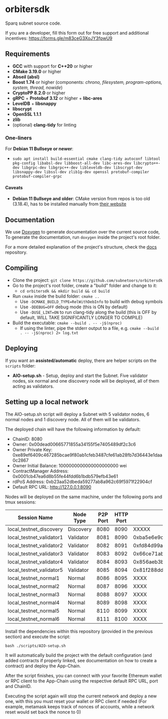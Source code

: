 # orbitersdk

Sparq subnet source code.

If you are a developer, fill this form out for free support and additional incentives: https://forms.gle/m83ceG3XoJY3fpwU9

## Requirements
* **GCC** with support for **C++20** or higher
* **CMake 3.19.0** or higher
* **Abseil (absl)**
* **Boost 1.74** or higher (components: *chrono, filesystem, program-options, system, thread, nowide*)
* **CryptoPP 8.2.0** or higher
* **gRPC** + **Protobuf 3.12** or higher + **libc-ares**
* **LevelDB** + **libsnappy**
* **libscrypt**
* **OpenSSL 1.1.1**
* **zlib**
* (optional) **clang-tidy** for linting

### One-liners

For **Debian 11 Bullseye or newer**:
* `sudo apt install build-essential cmake clang-tidy autoconf libtool pkg-config libabsl-dev libboost-all-dev libc-ares-dev libcrypto++-dev libgrpc-dev libgrpc++-dev libleveldb-dev libscrypt-dev libsnappy-dev libssl-dev zlib1g-dev openssl protobuf-compiler protobuf-compiler-grpc`

#### Caveats

* **Debian 11 Bullseye and older**: CMake version from repos is too old (3.18.4), has to be installed manually from [their website](https://cmake.org/download)

## Documentation

We use [Doxygen](https://www.doxygen.nl/index.html) to generate documentation over the current source code, To generate the documentation, run `doxygen` inside the project's root folder.

For a more detailed explanation of the project's structure, check the [docs](https://github.com/SparqNet/sparq-docs/tree/main/Sparq_en-US) repository.

## Compiling
* Clone the project: `git clone https://github.com/subnetoors/orbitersdk`
* Go to the project's root folder, create a "build" folder and change to it:
  * `cd orbitersdk && mkdir build && cd build`
* Run `cmake` inside the build folder: `cmake ..`
  * Use `-DCMAKE_BUILD_TYPE=RelWithDebInfo` to build with debug symbols
  * Use `-DDEBUG=OFF` debug mode (this is ON by default)
  * Use `-DUSE_LINT=ON` to run clang-tidy along the build (this is OFF by default, WILL TAKE SIGNIFICANTLY LONGER TO COMPILE)
* Build the executable: `cmake --build . -- -j$(nproc)`
  * If using the linter, pipe the stderr output to a file, e.g. `cmake --build . -- -j$(nproc) 2> log.txt`

## Deploying

If you want an **assisted/automatic** deploy, there are helper scripts on the `scripts` folder:

* **AIO-setup.sh** - Setup, deploy and start the Subnet. Five validator nodes, six normal and one discovery node will be deployed, all of them acting as validators.

## Setting up a local network

The AIO-setup.sh script will deploy a Subnet with 5 validator nodes, 6 normal nodes and 1 discovery node. All of them will be validators.

The deployed chain will have the following information by default:

- ChainID: 8080
- Owner: 0x00dead00665771855a34155f5e7405489df2c3c6
- Owner Private Key: 0xe89ef6409c467285bcae9f80ab1cfeb3487cfe61ab28fb7d36443e1daa0c2867
- Owner Initial Balance: 1000000000000000000000 wei
- ContractManager Address: 0x0001cb47ea6d8b55fe44fdd6b1bdb579efb43e61
- rdPoS Address: 0xb23aa52dbeda59277ab8a962c69f5971f22904cf
- Default RPC URL: http://127.0.0.1:8090

Nodes will be deployed on the same machine, under the following ports and tmux sessions:

| Session Name             | Node Type | P2P Port | HTTP Port | Validator Key                                                      |
|--------------------------|-----------|----------|-----------|--------------------------------------------------------------------|
| local_testnet_discovery  | Discovery | 8080     | 8090      | XXXXX                                                              |
| local_testnet_validator1 | Validator | 8081     | 8090      | 0xba5e6e9dd9cbd263969b94ee385d885c2d303dfc181db2a09f6bf19a7ba26759 |
| local_testnet_validator2 | Validator | 8082     | 8091      | 0xfd84d99aa18b474bf383e10925d82194f1b0ca268e7a339032679d6e3a201ad4 |
| local_testnet_validator3 | Validator | 8083     | 8092      | 0x66ce71abe0b8acd92cfd3965d6f9d80122aed9b0e9bdd3dbe018230bafde5751 |
| local_testnet_validator4 | Validator | 8084     | 8093      | 0x856aeb3b9c20a80d1520a2406875f405d336e09475f43c478eb4f0dafb765fe7 |
| local_testnet_validator5 | Validator | 8085     | 8094      | 0x81f288dd776f4edfe256d34af1f7d719f511559f19115af3e3d692e741faadc6 |
| local_testnet_normal1    | Normal    | 8086     | 8095      | XXXX                                                               |
| local_testnet_normal2    | Normal | 8087     | 8096      | XXXX |
| local_testnet_normal3    | Normal | 8088     | 8097      | XXXX |
| local_testnet_normal4    | Normal | 8089     | 8098      | XXXX |
| local_testnet_normal5    | Normal | 8110     | 8099      | XXXX |
| local_testnet_normal6    | Normal | 8111     | 8100      | XXXX |


Install the dependencies within this repository (provided in the previous section) and execute the script:

```bash ./scripts/AIO-setup.sh```

It will automatically build the project with the default configuration (and added contracts if properly linked, see documentation on how to create a contract) and deploy the App-Chain.

After the script finishes, you can connect with your favorite Ethereum wallet or RPC client to the App-Chain using the respective default RPC URL, port and ChainID.

Executing the script again will stop the current network and deploy a new one, with this you must reset your wallet or RPC client if needed (For example, metamask keeps track of nonces of accounts, while a network reset would set back the nonce to 0)
